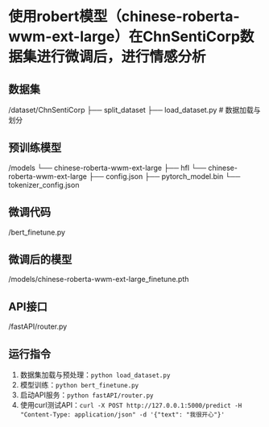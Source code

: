 # 使用robert模型（chinese-roberta-wwm-ext-large）在ChnSentiCorp数据集进行微调后，进行情感分析


## 数据集
/dataset/ChnSentiCorp
├── split_dataset
├── load_dataset.py  # 数据加载与划分

## 预训练模型
/models
└── chinese-roberta-wwm-ext-large
    ├── hfl
        └── chinese-roberta-wwm-ext-large
            ├── config.json
            ├── pytorch_model.bin
            └── tokenizer_config.json

## 微调代码
/bert_finetune.py

## 微调后的模型
/models/chinese-roberta-wwm-ext-large_finetune.pth

## API接口
/fastAPI/router.py

## 运行指令
1. 数据集加载与预处理：`python load_dataset.py`
2. 模型训练：`python bert_finetune.py`
3. 启动API服务：`python fastAPI/router.py`
4. 使用curl测试API：`curl -X POST http://127.0.0.1:5000/predict -H "Content-Type: application/json" -d '{"text": "我很开心"}'`




